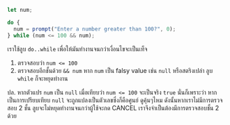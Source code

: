
```js run demo
let num;

do {
  num = prompt("Enter a number greater than 100?", 0);
} while (num <= 100 && num);
```

เราใช้ลูบ `do..while` เพื่อให้มันทำงานจนกว่าเงื่อนไขจะเป็นเท็จ

1. ตรวจสอบว่า `num <= 100`
2. ตรวจสอบอีกชั้นด้วย `&& num` หาก `num` เป็น falsy value เช่น `null` หรือสตริงเปล่า ลูบ `while` ก็จะหยุดทำงาน

ปล. หากตัวแปร `num` เป็น `null` เมื่อเทียบว่า `num <= 100` จะเป็นจริง `true` นั่นก็เพราะว่า หากเป็นการเปรียบเทียบ `null` จะถูกแปลงเป็นตัวเลขซึ่งก็คือศูนย์ ดูคุ้นๆไหม ดังนั้นหากเราไม่มีการตรวจสอบ 2 ชั้น ลูบจะไม่หยุดทำงานจนกว่าผู้ใช้จะกด CANCEL เราจึงจำเป็นต้องมีการตรวจสอบชั้น 2 ด้วย
